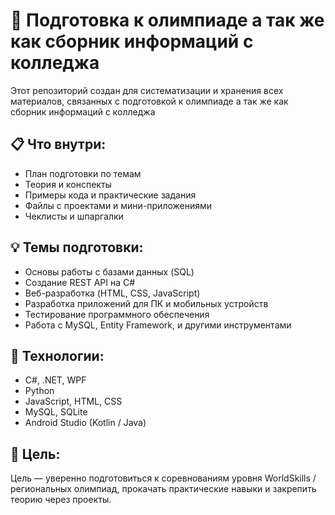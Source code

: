 # 🧠 Подготовка к олимпиаде а так же как сборник информаций с колледжа

Этот репозиторий создан для систематизации и хранения всех материалов, связанных с подготовкой к олимпиаде а так же как сборник информаций с колледжа

## 📋 Что внутри:

- План подготовки по темам
- Теория и конспекты
- Примеры кода и практические задания
- Файлы с проектами и мини-приложениями
- Чеклисты и шпаргалки

## 💡 Темы подготовки:

- Основы работы с базами данных (SQL)
- Создание REST API на C#
- Веб-разработка (HTML, CSS, JavaScript)
- Разработка приложений для ПК и мобильных устройств
- Тестирование программного обеспечения
- Работа с MySQL, Entity Framework, и другими инструментами

## 🔧 Технологии:

- C#, .NET, WPF
- Python
- JavaScript, HTML, CSS
- MySQL, SQLite
- Android Studio (Kotlin / Java)

## 🚀 Цель:

Цель — уверенно подготовиться к соревнованиям уровня WorldSkills / региональных олимпиад, прокачать практические навыки и закрепить теорию через проекты.

